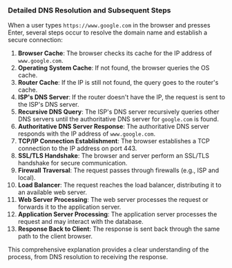 ### Detailed DNS Resolution and Subsequent Steps

When a user types `https://www.google.com` in the browser and presses Enter, several steps occur to resolve the domain name and establish a secure connection:

1. **Browser Cache**: The browser checks its cache for the IP address of `www.google.com`.
2. **Operating System Cache**: If not found, the browser queries the OS cache.
3. **Router Cache**: If the IP is still not found, the query goes to the router's cache.
4. **ISP's DNS Server**: If the router doesn't have the IP, the request is sent to the ISP's DNS server.
5. **Recursive DNS Query**: The ISP's DNS server recursively queries other DNS servers until the authoritative DNS server for `google.com` is found.
6. **Authoritative DNS Server Response**: The authoritative DNS server responds with the IP address of `www.google.com`.
7. **TCP/IP Connection Establishment**: The browser establishes a TCP connection to the IP address on port 443.
8. **SSL/TLS Handshake**: The browser and server perform an SSL/TLS handshake for secure communication.
9. **Firewall Traversal**: The request passes through firewalls (e.g., ISP and local).
10. **Load Balancer**: The request reaches the load balancer, distributing it to an available web server.
11. **Web Server Processing**: The web server processes the request or forwards it to the application server.
12. **Application Server Processing**: The application server processes the request and may interact with the database.
13. **Response Back to Client**: The response is sent back through the same path to the client browser.

This comprehensive explanation provides a clear understanding of the process, from DNS resolution to receiving the response.

